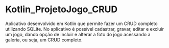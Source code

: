 # Kotlin_ProjetoJogo_CRUD

Aplicativo desenvolvido em Kotlin que permite fazer um CRUD completo utilizando SQLite. No aplicativo é possível 
cadastrar, gravar, editar e excluir um jogo, dando opção de incluir e alterar a foto do jogo acessando a galeria, ou seja, 
um CRUD completo.



